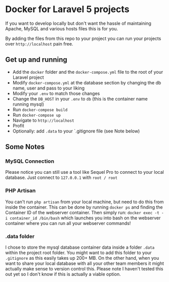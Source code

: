 # Docker for Laravel 5 projects

If you want to develop locally but don't want the hassle of maintaining Apache,
MySQL and various hosts files this is for you.

By adding the files from this repo to your project you can run your projects
over `http://localhost` pain free.

## Get up and running

- Add the `docker` folder and the `docker-compose.yml` file to the root of your
    Laravel project
- Modify `docker-compose.yml` at the database section by changing the db name,
    user and pass to your liking
- Modify your `.env` to match those changes
- Change the `DB_HOST` in your `.env` to `db` (this is the container name
    running mysql)
- Run `docker-compose build`
- Run `docker-compose up`
- Navigate to `http://localhost`
- Profit
- Optionally: add `.data` to your `.gitignore file (see Note below)

## Some Notes

### MySQL Connection
Please notice you can still use a tool like Sequel Pro to connect to your local
database. Just connect to `127.0.0.1` with `root / root`

### PHP Artisan
You can't run `php artisan` from your local machine, but need to do this from
inside the container. This can be done by running `docker ps` and finding the
Container ID of the webserver container. Then simply run: `docker exec -t -i
container_id /bin/bash` which launches you into bash on the webserver container
where you can run all your webserver commands!

### .data folder
I chose to store the mysql database container data inside a folder `.data` within the project root folder. You might want to add this folder to your `.gitignore` as this easily takes up 200+ MB. On the other hand, when you want to share your local database with all your other team members it might actually make sense to version control this. Please note I haven't tested this out yet so I don't know if this is actually a viable option.
